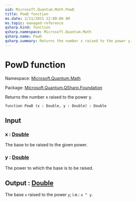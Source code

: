 ```yaml
---
uid: Microsoft.Quantum.Math.PowD
title: PowD function
ms.date: 2/11/2021 12:00:00 AM
ms.topic: managed-reference
qsharp.kind: function
qsharp.namespace: Microsoft.Quantum.Math
qsharp.name: PowD
qsharp.summary: Returns the number x raised to the power y.
---
```


# PowD function

Namespace: [Microsoft.Quantum.Math](xref:Microsoft.Quantum.Math)

Package: [Microsoft.Quantum.QSharp.Foundation](https://nuget.org/packages/Microsoft.Quantum.QSharp.Foundation)


Returns the number x raised to the power y.

```qsharp
function PowD (x : Double, y : Double) : Double
```


## Input

### x : [Double](xref:microsoft.quantum.lang-ref.double)

The base to be raised to the given power.


### y : [Double](xref:microsoft.quantum.lang-ref.double)

The power to which the base is to be raised.



## Output : [Double](xref:microsoft.quantum.lang-ref.double)

The base `x` raised to the power `y`; i.e.: `x ^ y`.